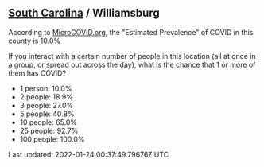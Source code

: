 
## [South Carolina](/united-states/south-carolina) / Williamsburg

According to [MicroCOVID.org](http://microcovid.org),
the "Estimated Prevalence" of COVID in this county is 10.0%

If you interact with a certain number of people in this location
(all at once in a group, or spread out across the day), what is the chance that
1 or more of them has COVID?

- 1 person: 10.0%
- 2 people: 18.9%
- 3 people: 27.0%
- 5 people: 40.8%
- 10 people: 65.0%
- 25 people: 92.7%
- 100 people: 100.0%

Last updated: 2022-01-24 00:37:49.796767 UTC
